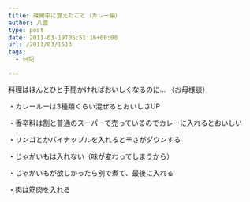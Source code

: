 ```yaml
---
title: 疎開中に覚えたこと（カレー編）
author: 八雲
type: post
date: 2011-03-19T05:51:16+00:00
url: /2011/03/1513
tags:
  - 日記

---
```

料理はほんとひと手間かければおいしくなるのに… （お母様談）

・カレールーは3種類くらい混ぜるとおいしさUP
  
・香辛料は割と普通のスーパーで売っているのでカレーに入れるとおいしい
  
・リンゴとかパイナップルを入れると辛さがダウンする
  
・じゃがいもは入れない（味が変わってしまうから）
  
・じゃがいもが欲しかったら別で煮て、最後に入れる
  
・肉は筋肉を入れる
